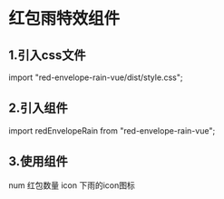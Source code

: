 # 红包雨特效组件

## 1.引入css文件
import "red-envelope-rain-vue/dist/style.css";

## 2.引入组件
import redEnvelopeRain from "red-envelope-rain-vue";

## 3.使用组件
num  红包数量
icon 下雨的icon图标
<redEnvelopeRain style="width: 100vw;height: 100vh;" :num="100"></redEnvelopeRain>